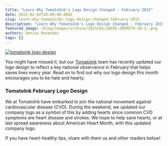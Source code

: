 ```yaml
---
title: "Learn Why TomatoInk's Logo Design Changed - February 2015"
date: 2015-02-02T18:09:00.000Z
slug: learn-why-tomatoinks-logo-design-changed-february-2015
description: "Learn Why TomatoInk's Logo Design Changed - February 2015"
featured_image: /blog/images/archive/2015/02/ZADIE-2BSMITH-2B-2-.png
authors: Denise Resendez
tags: []
---
```


[![tomatoink logo design](/blog/images/archive/2015/02/ZADIE-2BSMITH-2B-2-.png "TomatoInk's February 2015 Logo Design")](/blog/images/archive/2015/02/ZADIE-2BSMITH-2B-2-.png)

You might have missed it, but our [TomatoInk](https://www.tomatoink.com/) team has recently updated our logo design to reflect a key national observance in February that helps saves lives every year. Read on to find out why our logo design this month encourages you to be hale and hearty.

### TomatoInk February Logo Design

We at TomatoInk have embarked to join the national movement against cardiovascular disease (CVD). During the weekend, we updated our company logo as a symbol of this by adding hearts since common CVD symptoms are heart disease and strokes. We hope to help save hearts, or at last spread awareness about American Heart Month, with this updated company logo.

If you have heart-healthy tips, share with them us and other readers below!